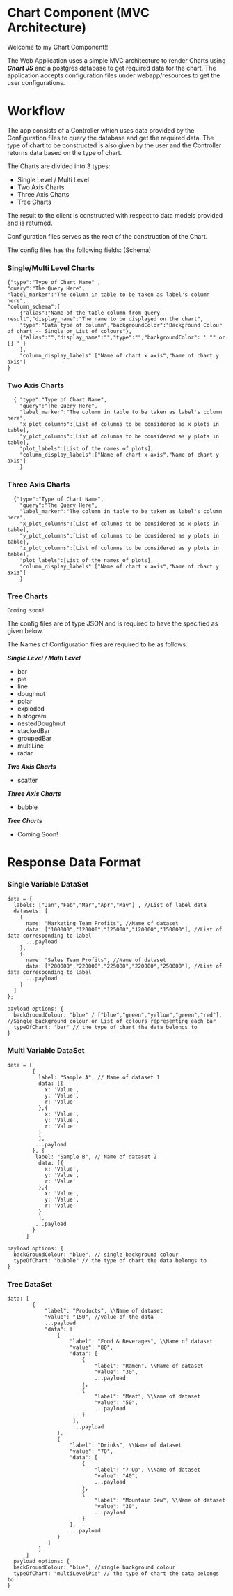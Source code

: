 # Chart Component (MVC Architecture)

Welcome to my Chart Component!!

The Web Application uses a simple MVC architecture to render Charts using ***Chart JS*** and a postgres database to get required data for the chart.
The application accepts configuration files under webapp/resources to get the user configurations.

# Workflow

The app consists of a Controller which uses data provided by the Configuration files to query the database and get the required data.
The type of chart to be constructed is also given by the user and the Controller returns data based on the type of chart.
  
The Charts are divided into 3 types:
* Single Level / Multi Level
* Two Axis Charts
* Three Axis Charts
* Tree Charts
  
The result to the client is constructed with respect to data models provided and is returned.

Configuration files serves as the root of the construction of the Chart.
  
    
The config files has the following fields: (Schema)
  
### Single/Multi Level Charts

```
{"type":"Type of Chart Name" ,
"query":"The Query Here",
"label_marker":"The column in table to be taken as label's column here",
"column_schema":[
    {"alias":"Name of the table column from query result","display_name":"The name to be displayed on the chart",
    "type":"Data type of column","backgroundColor":"Background Colour of chart -- Single or List of colours"},
    {"alias":"","display_name":"","type":"","backgroundColor": ' "" or [] ' }
    ],
    "column_display_labels":["Name of chart x axis","Name of chart y axis"]
}
```

### Two Axis Charts

```
  { "type":"Type of Chart Name",
    "query":"The Query Here",
    "label_marker":"The column in table to be taken as label's column here",
    "x_plot_columns":[List of columns to be considered as x plots in table],
    "y_plot_columns":[List of columns to be considered as y plots in table],
    "plot_labels":[List of the names of plots],
    "column_display_labels":["Name of chart x axis","Name of chart y axis"]
    }
```
### Three Axis Charts

```
  {"type":"Type of Chart Name",
    "query":"The Query Here",
    "label_marker":"The column in table to be taken as label's column here",
    "x_plot_columns":[List of columns to be considered as x plots in table],
    "y_plot_columns":[List of columns to be considered as y plots in table],
    "z_plot_columns":[List of columns to be considered as y plots in table],
    "plot_labels":[List of the names of plots],
    "column_display_labels":["Name of chart x axis","Name of chart y axis"]
    }
```

### Tree Charts 

```
Coming soon!
```

The config files are of type JSON and is required to have the specified as given below.
  
The Names of Configuration files are required to be as follows:

***Single Level / Multi Level***
 - bar 
 - pie
 - line
 - doughnut
 - polar
 - exploded
 - histogram
 - nestedDoughnut
 - stackedBar
 - groupedBar
 - multiLine
 - radar 

***Two Axis Charts***
 - scatter

***Three Axis Charts***
 - bubble

***Tree Charts***
 - Coming Soon!

# Response Data Format

### Single Variable DataSet
``` 
data = {
  labels: ["Jan","Feb","Mar","Apr","May"] , //List of label data
  datasets: [
    {
      name: "Marketing Team Profits", //Name of dataset
      data: ["100000","120000","125000","120000","150000"], //List of data corresponding to label
      ...payload
    },
    {
      name: "Sales Team Profits", //Name of dataset
      data: ["200000","220000","225000","220000","250000"], //List of data corresponding to label
      ...payload
    }
  ]
};

payload options: {
  backGroundColour: "blue" / ["blue","green","yellow","green","red"], //Single background colour or List of colours representing each bar
  typeOfChart: "bar" // the type of chart the data belongs to
}
```

### Multi Variable DataSet

```
data = [
        {
          label: "Sample A", // Name of dataset 1
          data: [{
            x: 'Value',
            y: 'Value',
            r: 'Value'
          },{
            x: 'Value',
            y: 'Value',
            r: 'Value'
          }
          ],
         ...payload 
        }, {
         label: "Sample B", // Name of dataset 2
          data: [{
            x: 'Value',
            y: 'Value',
            r: 'Value'
          },{
            x: 'Value',
            y: 'Value',
            r: 'Value'
          }
          ],
         ...payload 
        }
      ]
      
payload options: {
  backGroundColour: "blue", // single background colour
  typeOfChart: "bubble" // the type of chart the data belongs to
}
```
### Tree DataSet

```
data: [
        {
            "label": "Products", \\Name of dataset
            "value": "150", //value of the data
            ...payload
            "data": [
                {
                    "label": "Food & Beverages", \\Name of dataset
                    "value": "80",
                    "data": [
                        {
                            "label": "Ramen", \\Name of dataset
                            "value": "30",
                            ...payload
                        },
                        {
                            "label": "Meat", \\Name of dataset
                            "value": "50",
                            ...payload
                        }
                     ],
                     ...payload
                },
                {
                    "label": "Drinks", \\Name of dataset
                    "value": "70",
                    "data": [
                        {
                            "label": "7-Up", \\Name of dataset
                            "value": "40",
                            ...payload
                        },
                        {
                            "label": "Mountain Dew", \\Name of dataset
                            "value": "30",
                            ...payload
                        }
                    ],
                    ...payload
                }
             ]
          }
      ]
  payload options: {
  backGroundColour: "blue", //single background colour
  typeOfChart: "multiLevelPie" // the type of chart the data belongs to
}
```
